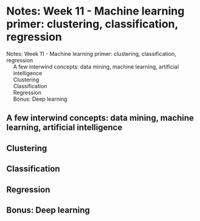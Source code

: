 # Notes: Week 11 - Machine learning primer: clustering, classification, regression

<div id="toc">

<!-- TOC -->

- [Notes: Week 11 - Machine learning primer: clustering, classification, regression](#notes-week-11---machine-learning-primer-clustering-classification-regression)
    - [A few interwind concepts: data mining, machine learning, artificial intelligence](#a-few-interwind-concepts-data-mining-machine-learning-artificial-intelligence)
    - [Clustering](#clustering)
    - [Classification](#classification)
    - [Regression](#regression)
    - [Bonus: Deep learning](#bonus-deep-learning)

<!-- /TOC -->

</div>

## A few interwind concepts: data mining, machine learning, artificial intelligence

## Clustering

## Classification

## Regression

## Bonus: Deep learning

